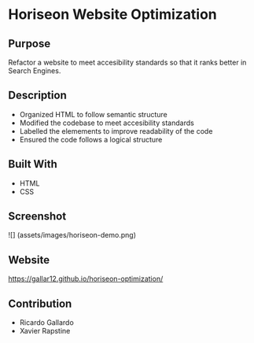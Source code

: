 # Horiseon Website Optimization

## Purpose
Refactor a website to meet accesibility standards so that it ranks better in Search Engines. 

## Description 
* Organized HTML to follow semantic structure
* Modified the codebase to meet accesibility standards
* Labelled the elemements to improve readability of the code 
* Ensured the code follows a logical structure 

## Built With
* HTML
* CSS

## Screenshot 

![] (assets/images/horiseon-demo.png)


## Website
https://gallar12.github.io/horiseon-optimization/

## Contribution
* Ricardo Gallardo 
* Xavier Rapstine
